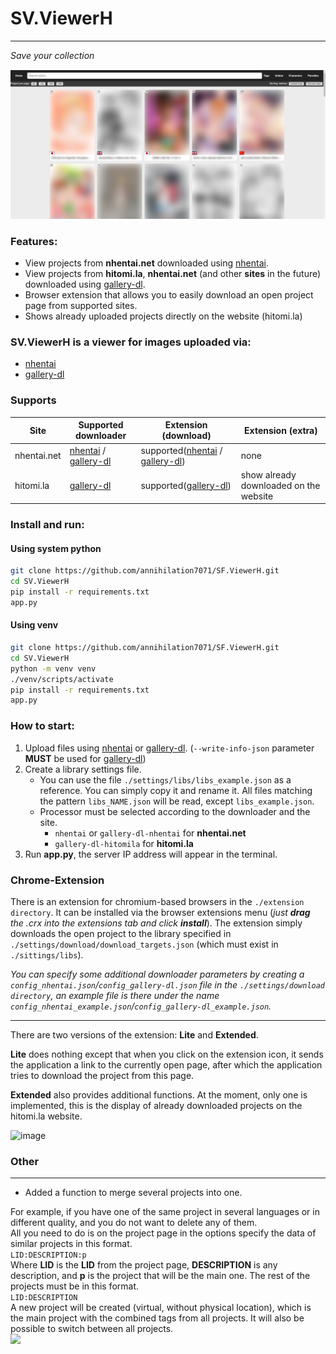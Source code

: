 # SV.ViewerH

___
*Save your collection*

![](./docs/screenshot_main_1.png)

### Features:

- View projects from **nhentai.net** downloaded using [nhentai][1].
- View projects from **hitomi.la**, **nhentai.net** (and other **sites** in the future) downloaded
  using [gallery-dl][2].
- Browser extension that allows you to easily download an open project page from supported sites.
- Shows already uploaded projects directly on the website (hitomi.la)

### SV.ViewerH is a viewer for images uploaded via:

- [nhentai][1]
- [gallery-dl][2]

### Supports

| Site        | Supported downloader           | Extension (download)                      | Extension (extra)                      |
|-------------|--------------------------------|-------------------------------------------|----------------------------------------|
| nhentai.net | [nhentai][1] / [gallery-dl][2] | supported([nhentai][1] / [gallery-dl][2]) | none                                   |
| hitomi.la   | [gallery-dl][2]                | supported([gallery-dl][2])                | show already downloaded on the website |

### Install and run:

#### Using system python

```bash
git clone https://github.com/annihilation7071/SF.ViewerH.git
cd SV.ViewerH
pip install -r requirements.txt
app.py
```

#### Using venv

```bash
git clone https://github.com/annihilation7071/SF.ViewerH.git
cd SV.ViewerH
python -m venv venv
./venv/scripts/activate
pip install -r requirements.txt
app.py
```

### How to start:

1. Upload files using [nhentai][1] or [gallery-dl][2]. (```--write-info-json``` parameter **MUST** be used
   for [gallery-dl][2])
2. Create a library settings file.
    + You can use the file ```./settings/libs/libs_example.json``` as a reference. You can simply copy it and rename it.
      All files matching the pattern ```libs_NAME.json``` will be read, except ```libs_example.json```.
    + Processor must be selected according to the downloader and the site.
        + ```nhentai``` or ```gallery-dl-nhentai``` for **nhentai.net**
        + ```gallery-dl-hitomila``` for **hitomi.la**
3. Run **app.py**, the server IP address will appear in the terminal.

### Chrome-Extension

There is an extension for chromium-based browsers in the ```./extension directory```.
It can be installed via the browser extensions menu (*just **drag** the .crx into the extensions tab and
click **install***). The extension simply downloads the open project to the library specified in
```./settings/download/download_targets.json``` (which must exist in ```./sittings/libs```).

*You can specify some additional downloader parameters by creating
a ```config_nhentai.json```/```config_gallery-dl.json``` file in the ```./settings/download directory```, an example
file is there under the name ```config_nhentai_example.json```/```config_gallery-dl_example.json```.*

---
There are two versions of the extension: **Lite** and **Extended**.

**Lite** does nothing except that when you click on the extension icon, it sends the application a link to the currently open page, after which the application tries to download the project from this page.

**Extended** also provides additional functions. At the moment, only one is implemented, this is the display of already downloaded projects on the hitomi.la website.

<img src="./docs/screenshot_extension_1.png" alt="image" width=800>

### Other

---

- Added a function to merge several projects into one.

For example, if you have one of the same project in several languages or in different quality, and you do not want to delete any of them.
<br>All you need to do is on the project page in the options specify the data of similar projects in this format.
<br>`LID:DESCRIPTION:p`<br>
Where **LID** is the **LID** from the project page, **DESCRIPTION** is any description, and **p** is the project that will be the main one. The rest of the projects must be in this format.
<br>`LID:DESCRIPTION`<br>
A new project will be created (virtual, without physical location), which is the main project with the combined tags from all projects. It will also be possible to switch between all projects.
<br><img src="./docs/screenshot_editor_1.png" width=500>

[1]: https://github.com/RicterZ/nhentai

[2]: https://github.com/mikf/gallery-dl
